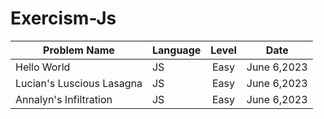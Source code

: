 ﻿# Exercism-Js


| Problem Name                        | Language    | Level    |  Date            |
| ----------------------------------- | ----------- | :------: |  :-----------:   |
| Hello World                         | JS          | Easy     |   June 6,2023    |
| Lucian's Luscious Lasagna           | JS          | Easy     |   June 6,2023    |
| Annalyn's Infiltration              | JS          | Easy     |   June 6,2023    |
